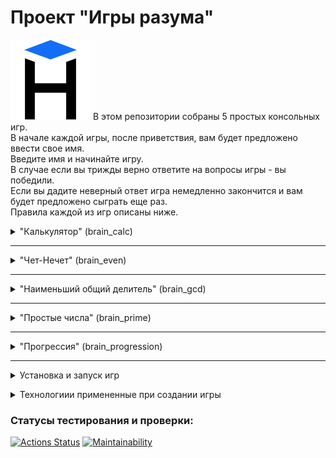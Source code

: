 # Проект "Игры разума"

[![Hexlet Ltd. logo](https://raw.githubusercontent.com/Hexlet/assets/master/images/hexlet_logo128.png)](https://ru.hexlet.io/?utm_source=github&utm_medium=link&utm_campaign=ru-test-assignments)
В этом репозитории собраны 5 простых консольных игр.<br> 
В начале каждой игры, после приветствия, вам будет предложено ввести свое имя.<br>
Введите имя и начинайте игру.<br>
В случае если вы трижды верно ответите на вопросы игры - вы победили.<br> 
Если вы дадите неверный ответ игра немедленно закончится и вам будет предложено сыграть еще раз.<br>
Правила каждой из игр описаны ниже.<br>

<details>
 <summary>"Калькулятор" (brain_calc)</summary>
 <br>Для запуска игры наберите brain-calc и нажмите клавишу "ENTER".</br>
 <br>Так же игру можно запустить с помощью команды "make calc".</br>
 <br>Программа предлагает вам решить простое выражение. Наберите ваш ответ на клавиатуре и нажмите клавишу "ENTER".</br>
<p></p>
 <details>
    <summary>Пример успешной игры "Калькулятор: </summary>
    <p></p>
  
  [![brai-calc_victory](https://asciinema.org/a/KbrZvlJ0gAff8399X60H1NjuG.svg)](https://asciinema.org/a/KbrZvlJ0gAff8399X60H1NjuG)
 </details>
</details>
<hr></hr>

<details>
 <summary>"Чет-Нечет" (brain_even)</summary>
Для запуска игры наберите brain-even и нажмите клавишу "ENTER".
 <br>Так же игру можно запустить с помощью команды "make even".
 <br>Программа предлагает определить, является ли предлагаемое число четным, 
 <br>если вы считаете, что число четное наберите "yes", если нечетным, наберите "no".
 <br>После того как вы наберете на клавиатуре ваш ответ нажмите клавишу "ENTER".
<p></p>
 <details>
 <summary>Пример успешной игры: </summary>
  
  [![brai-calc_victory](https://asciinema.org/a/KbrZvlJ0gAff8399X60H1NjuG.svg)](https://asciinema.org/a/KbrZvlJ0gAff8399X60H1NjuG)
 </details>
</details>
<hr></hr>
 
 <details>
 <summary>"Наименьший общий делитель" (brain_gcd)</summary>
  <br>Для запуска игры наберите brain-gcd и нажмите клавишу "ENTER".</br>
  <br>Так же игру можно запустить с помощью команды "make gcd".</br>
  <br>Программа предлагает определить наименьший общий делитель двух чисел. Найденное решение наберите на клавиатуре и нажмите клавишу "ENTER".</br>
<p></p>
 <details>
 <summary>Пример успешной игры: </summary>
  
 [![brain-gcd_victory](https://asciinema.org/a/2USkyJzQhILvKUodeYNLr2zZ8.svg)](https://asciinema.org/a/2USkyJzQhILvKUodeYNLr2zZ8)
 </details>
</details>
<hr></hr>

<details>
 <summary>"Простые числа" (brain_prime)</summary>
 <br>Для запуска игры наберите brain-prime и нажмите клавишу "ENTER".</br>
 <br>Так же игру можно запустить с помощью команды "make prime".</br>
 <br>Программа предлагает определить является ли предоставленное число простым, т.е делящимся без остатка только на себя или на 1, если вы считаете, что число простое,</br>
 <br>то наберите "yes" если число не является простым, наберите "no".</br>
 <p></p>
 <details>
 <summary>Пример успешной игры: </summary>
  
 [![brain-prime_victory](https://asciinema.org/a/JIZl2ajtPiOpZ0gU0UQIBntFn.svg)](https://asciinema.org/a/JIZl2ajtPiOpZ0gU0UQIBntFn)
 </details>
</details>
<hr></hr>

<details>
 <summary>"Прогрессия" (brain_progression)</summary>
 <br>Для запуска игры наберите brain-progression и нажмите клавишу "ENTER".</br>
 <br>Так же игру можно запустить с помощью команды "make progression".</br>
 <br>Программа выводит на экран последовательность чисел, являющихся арифметической прогрессией. В последовательности в произвольном месте,</br>
 пропущено число, вам предстоит найти это число и набрать его на клавиатуре, затем нажмите клавишу "ENTER".</br>
<p></p>
 <details>
 <summary>Пример успешной игры: </summary>
  
 [![brain-progression_victory](https://asciinema.org/a/ybRHleJe8rt0RJ5gjHUEdLVWd.svg)](https://asciinema.org/a/ybRHleJe8rt0RJ5gjHUEdLVWd)
 </details>
</details>
<hr></hr>
<p></p>
<p></p>

<details>
 <summary><h>Установка и запуск игр</h></summary>
  <br>После того как вы получили дистрибутив на свой компьютер выполните установку игр:</br>
  <br>Войдите в директорию /python-project-49</br>
  <br>Наберите на клавиатуре make build и нажмите клавишу "ENTER".</br>
  <br>Наберите на клавиатуре make package-install и нажмите клавишу "ENTER".</br>
  <br>Наберите на клавиатуре make install и нажмите клавишу "ENTER".</br>
  <br>Можете начинать игру!</br>
</details>

<p></p>
<p></p>

<details>
 <summary>Технологиии примененные при создании игры</summary>
  <br>Игра написана на языке программирования Python (version 3.10.12)</br>
  <br>Проверка кода выполнена с помощью ruff (version 0.8.2) </br> 
  <br>Сборка пакета выполнена с помощью Poetry (version 1.8.3)</br>
</details>



  ### Статусы тестирования и проверки:
[![Actions Status](https://github.com/epolval/python-project-49/actions/workflows/hexlet-check.yml/badge.svg)](https://github.com/epolval/python-project-49/actions)
[![Maintainability](https://api.codeclimate.com/v1/badges/6d09c7fb21da73098770/maintainability)](https://codeclimate.com/github/epolval/python-project-49/maintainability)

